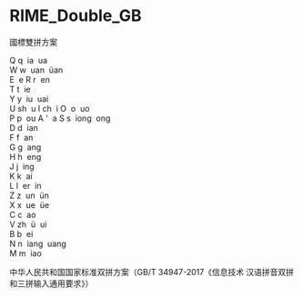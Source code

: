 # RIME_Double_GB
國標雙拼方案


Q q
​ ia
​ ua	
W w
​ uan
​ üan	
E
​ e	
R r
​ en	
T t
​ ie	
Y y
​ iu
​ uai	
U sh
​ u	
I ch
​ i	
O
​ o
​ uo	
P p
​ ou
A '
​ a	
S s
​ iong
​ ong	
D d
​ ian	
F f
​ an	
G g
​ ang	
H h
​ eng	
J j
​ ing	
K k
​ ai	
L l
​ er
​ in	
Z z
​ un
​ ün	
X x
​ ue
​ üe	
C c
​ ao	
V zh
​ ü
​ ui	
B b
​ ei	
N n
​ iang
​ uang	
M m
​ iao	

中华人民共和国国家标准双拼方案（GB/T 34947-2017《信息技术 汉语拼音双拼和三拼输入通用要求》）
